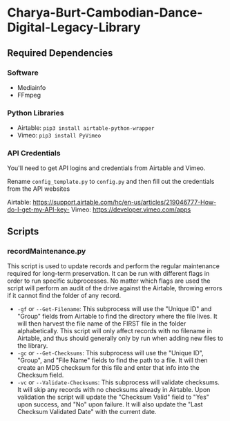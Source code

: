 # Charya-Burt-Cambodian-Dance-Digital-Legacy-Library

## Required Dependencies

### Software

- Mediainfo
- FFmpeg

### Python Libraries

- Airtable: `pip3 install airtable-python-wrapper`
- Vimeo: `pip3 install PyVimeo`

### API Credentials

You'll need to get API logins and credentials from Airtable and Vimeo.

Rename `config_template.py` to `config.py` and then fill out the credentials from the API websites

Airtable: https://support.airtable.com/hc/en-us/articles/219046777-How-do-I-get-my-API-key-
Vimeo: https://developer.vimeo.com/apps

## Scripts

### recordMaintenance.py

This script is used to update records and perform the regular maintenance required for long-term preservation. It can be run with different flags in order to run specific subprocesses. No matter which flags are used the script will perform an audit of the drive against the Airtable, throwing errors if it cannot find the folder of any record.

- `-gf` or `--Get-Filename`: This subprocess will use the "Unique ID" and "Group" fields from Airtable to find the directory where the file lives. It will then harvest the file name of the FIRST file in the folder alphabetically. This script will only affect records with no filename in Airtable, and thus should generally only by run when adding new files to the library.
- `-gc` or `--Get-Checksums`: This subprocess will use the "Unique ID", "Group", and "File Name" fields to find the path to a file. It will then create an MD5 checksum for this file and enter that info into the Checksum field.
- `-vc` or `--Validate-Checksums`: This subprocess will validate checksums. It will skip any records with no checksums already in Airtable. Upon validation the script will update the "Checksum Valid" field to "Yes" upon success, and "No" upon failure. It will also update the "Last Checksum Validated Date" with the current date.
